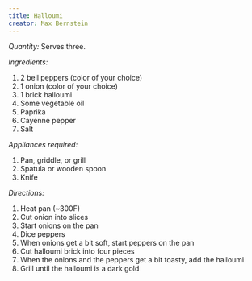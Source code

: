 ```yaml
---
title: Halloumi
creator: Max Bernstein
---
```


*Quantity:* Serves three.

*Ingredients:*

1. 2 bell peppers (color of your choice)
2. 1 onion (color of your choice)
3. 1 brick halloumi
4. Some vegetable oil
5. Paprika
6. Cayenne pepper
7. Salt

*Appliances required:*

1. Pan, griddle, or grill
2. Spatula or wooden spoon
3. Knife

*Directions:*

1. Heat pan (~300F)
2. Cut onion into slices
3. Start onions on the pan
3. Dice peppers
4. When onions get a bit soft, start peppers on the pan
5. Cut halloumi brick into four pieces
6. When the onions and the peppers get a bit toasty, add the halloumi
7. Grill until the halloumi is a dark gold
